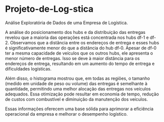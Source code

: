 # Projeto-de-Log-stica
Análise Exploratória de Dados de uma Empresa de Logística.

A análise do posicionamento dos hubs e da distribuição das entregas revelou que a maioria das operações está concentrada nos hubs df-1 e df-2. Observamos que a distância entre os endereços de entrega e esses hubs é significativamente menor do que a distância do hub df-0. Apesar de df-0 ter a mesma capacidade de veículos que os outros hubs, ele apresenta o menor número de entregas. Isso se deve à maior distância para os endereços de entrega, resultando em um aumento do tempo de entrega e dificuldades logísticas.

Além disso, o histograma mostrou que, em todas as regiões, o tamanho (medido em unidade de peso ou volume) das entregas é semelhante à quantidade, permitindo uma melhor alocação das entregas nos veículos adequados. Essa otimização pode resultar em economia de tempo, redução de custos com combustível e diminuição da manutenção dos veículos.

Essas informações oferecem uma base sólida para aprimorar a eficiência operacional da empresa e melhorar o desempenho logístico.

